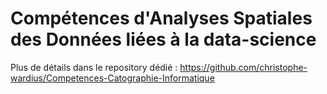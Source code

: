 <h1>Compétences d'Analyses Spatiales des Données liées à la data-science</h1>
<p>Plus de détails dans le repository dédié : <a href="https://github.com/christophe-wardius/Competences-Catographie-Informatique"</a>https://github.com/christophe-wardius/Competences-Catographie-Informatique</p>
